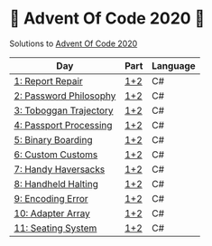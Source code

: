 # 🎄 Advent Of Code 2020 🎄

Solutions to [Advent Of Code 2020](https://adventofcode.com/2020)

| Day | Part | Language |
|-----|------|----------|
|[1: Report Repair](https://adventofcode.com/2020/day/1)|[1+2](/puzzle1/Program.cs)|C#
|[2: Password Philosophy](https://adventofcode.com/2020/day/2)|[1+2](/puzzle2/Program.cs)|C#
|[3: Toboggan Trajectory](https://adventofcode.com/2020/day/3)|[1+2](/puzzle3/Program.cs)|C#
|[4: Passport Processing](https://adventofcode.com/2020/day/4)|[1+2](/puzzle4/Program.cs)|C#
|[5: Binary Boarding](https://adventofcode.com/2020/day/5)|[1+2](/puzzle5/Program.cs)|C#
|[6: Custom Customs](https://adventofcode.com/2020/day/6)|[1+2](/puzzle6/Program.cs)|C#
|[7: Handy Haversacks](https://adventofcode.com/2020/day/7)|[1+2](/puzzle7/Program.cs)|C#
|[8: Handheld Halting](https://adventofcode.com/2020/day/8)|[1+2](/puzzle8/Program.cs)|C#
|[9: Encoding Error](https://adventofcode.com/2020/day/9)|[1+2](/puzzle9/Program.cs)|C#
|[10: Adapter Array](https://adventofcode.com/2020/day/10)|[1+2](/puzzle10/Program.cs)|C#
|[11: Seating System](https://adventofcode.com/2020/day/11)|[1+2](/puzzle11/Program.cs)|C#
